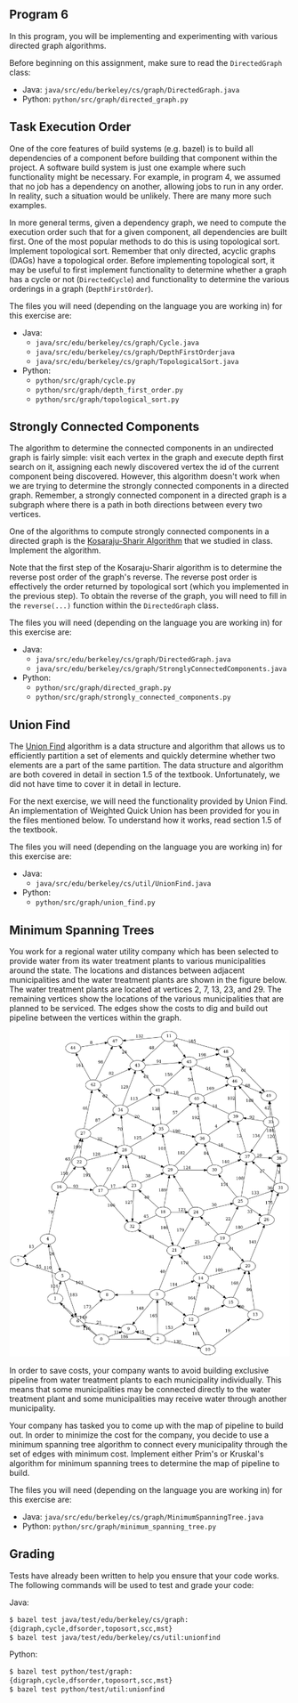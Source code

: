 Program 6
---------
In this program, you will be implementing and experimenting with various directed graph algorithms.

Before beginning on this assignment, make sure to read the `DirectedGraph` class:

- Java: `java/src/edu/berkeley/cs/graph/DirectedGraph.java`
- Python: `python/src/graph/directed_graph.py`

Task Execution Order
--------------------
One of the core features of build systems (e.g. bazel) is to build all dependencies of a component
before building that component within the project. A software build system is just one example where
such functionality might be necessary. For example, in program 4, we assumed that no job has a
dependency on another, allowing jobs to run in any order. In reality, such a situation would be
unlikely. There are many more such examples.

In more general terms, given a dependency graph, we need to compute the execution order such that
for a given component, all dependencies are built first. One of the most popular methods to do this
is using topological sort. Implement topological sort. Remember that only directed, acyclic graphs
(DAGs) have a topological order. Before implementing topological sort, it may be useful to first
implement functionality to determine whether a graph has a cycle or not (`DirectedCycle`) and
functionality to determine the various orderings in a graph (`DepthFirstOrder`).

The files you will need (depending on the language you are working in) for this exercise are:

- Java:
    - `java/src/edu/berkeley/cs/graph/Cycle.java`
    - `java/src/edu/berkeley/cs/graph/DepthFirstOrderjava`
    - `java/src/edu/berkeley/cs/graph/TopologicalSort.java`
- Python:
    - `python/src/graph/cycle.py`
    - `python/src/graph/depth_first_order.py`
    - `python/src/graph/topological_sort.py`

Strongly Connected Components
-----------------------------
The algorithm to determine the connected components in an undirected graph is fairly simple: visit
each vertex in the graph and execute depth first search on it, assigning each newly discovered
vertex the id of the current component being discovered. However, this algorithm doesn't work when
we are trying to determine the strongly connected components in a directed graph. Remember, a
strongly connected component in a directed graph is a subgraph where there is a path in both
directions between every two vertices.

One of the algorithms to compute strongly connected components in a directed graph is the
[Kosaraju-Sharir Algorithm](https://en.wikipedia.org/wiki/Kosaraju%27s_algorithm) that we studied in
class. Implement the algorithm.

Note that the first step of the Kosaraju-Sharir algorithm is to determine the reverse post order of
the graph's reverse. The reverse post order is effectively the order returned by topological sort
(which you implemented in the previous step). To obtain the reverse of the graph, you will need to
fill in the `reverse(...)` function within the `DirectedGraph` class.

The files you will need (depending on the language you are working in) for this exercise are:

- Java:
    - `java/src/edu/berkeley/cs/graph/DirectedGraph.java`
    - `java/src/edu/berkeley/cs/graph/StronglyConnectedComponents.java`
- Python:
    - `python/src/graph/directed_graph.py`
    - `python/src/graph/strongly_connected_components.py`

Union Find
----------
The [Union Find](https://en.wikipedia.org/wiki/Disjoint-set_data_structure) algorithm is a data
structure and algorithm that allows us to efficiently partition a set of elements and quickly
determine whether two elements are a part of the same partition. The data structure and algorithm
are both covered in detail in section 1.5 of the textbook. Unfortunately, we did not have time to
cover it in detail in lecture.

For the next exercise, we will need the functionality provided by Union Find. An implementation of
Weighted Quick Union has been provided for you in the files mentioned below. To understand how it
works, read section 1.5 of the textbook.

The files you will need (depending on the language you are working in) for this exercise are:

- Java:
    - `java/src/edu/berkeley/cs/util/UnionFind.java`
- Python:
    - `python/src/graph/union_find.py`

Minimum Spanning Trees
----------------------
You work for a regional water utility company which has been selected to provide water from its
water treatment plants to various municipalities around the state. The locations and distances
between adjacent municipalities and the water treatment plants are shown in the figure below. The
water treatment plants are located at vertices 2, 7, 13, 23, and 29. The remaining vertices show
the locations of the various municipalities that are planned to be serviced. The edges show the
costs to dig and build out pipeline between the vertices within the graph.

![graph](resources/images/graph.png)

In order to save costs, your company wants to avoid building exclusive pipeline from water treatment
plants to each municipality individually. This means that some municipalities may be connected
directly to the water treatment plant and some municipalities may receive water through another
municipality.

Your company has tasked you to come up with the map of pipeline to build out. In order to minimize
the cost for the company, you decide to use a minimum spanning tree algorithm to connect every
municipality through the set of edges with minimum cost. Implement either Prim's or Kruskal's
algorithm for minimum spanning trees to determine the map of pipeline to build.

The files you will need (depending on the language you are working in) for this exercise are:

- Java: `java/src/edu/berkeley/cs/graph/MinimumSpanningTree.java`
- Python: `python/src/graph/minimum_spanning_tree.py`

Grading
-------
Tests have already been written to help you ensure that your code works. The following commands will
be used to test and grade your code:

Java:

    $ bazel test java/test/edu/berkeley/cs/graph:{digraph,cycle,dfsorder,toposort,scc,mst}
    $ bazel test java/test/edu/berkeley/cs/util:unionfind

Python:

    $ bazel test python/test/graph:{digraph,cycle,dfsorder,toposort,scc,mst}
    $ bazel test python/test/util:unionfind
